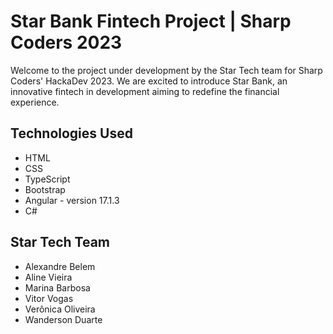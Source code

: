 # Star Bank Fintech Project | Sharp Coders 2023

Welcome to the project under development by the Star Tech team for Sharp Coders' HackaDev 2023. We are excited to introduce Star Bank, an innovative fintech in development aiming to redefine the financial experience.

## Technologies Used

- HTML
- CSS
- TypeScript
- Bootstrap
- Angular - version 17.1.3
- C#

## Star Tech Team

- Alexandre Belem
- Aline Vieira
- Marina Barbosa
- Vitor Vogas
- Verônica Oliveira
- Wanderson Duarte
